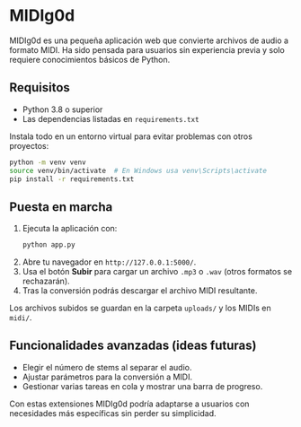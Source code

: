 # MIDIg0d

MIDIg0d es una pequeña aplicación web que convierte archivos de audio a formato MIDI. Ha sido pensada para usuarios sin experiencia previa y solo requiere conocimientos básicos de Python.

## Requisitos

- Python 3.8 o superior
- Las dependencias listadas en `requirements.txt`

Instala todo en un entorno virtual para evitar problemas con otros proyectos:

```bash
python -m venv venv
source venv/bin/activate  # En Windows usa venv\Scripts\activate
pip install -r requirements.txt
```

## Puesta en marcha

1. Ejecuta la aplicación con:
   ```bash
   python app.py
   ```
2. Abre tu navegador en `http://127.0.0.1:5000/`.
3. Usa el botón **Subir** para cargar un archivo `.mp3` o `.wav` (otros formatos se rechazarán).
4. Tras la conversión podrás descargar el archivo MIDI resultante.

Los archivos subidos se guardan en la carpeta `uploads/` y los MIDIs en `midi/`.

## Funcionalidades avanzadas (ideas futuras)

- Elegir el número de stems al separar el audio.
- Ajustar parámetros para la conversión a MIDI.
- Gestionar varias tareas en cola y mostrar una barra de progreso.

Con estas extensiones MIDIg0d podría adaptarse a usuarios con necesidades más específicas sin perder su simplicidad.

